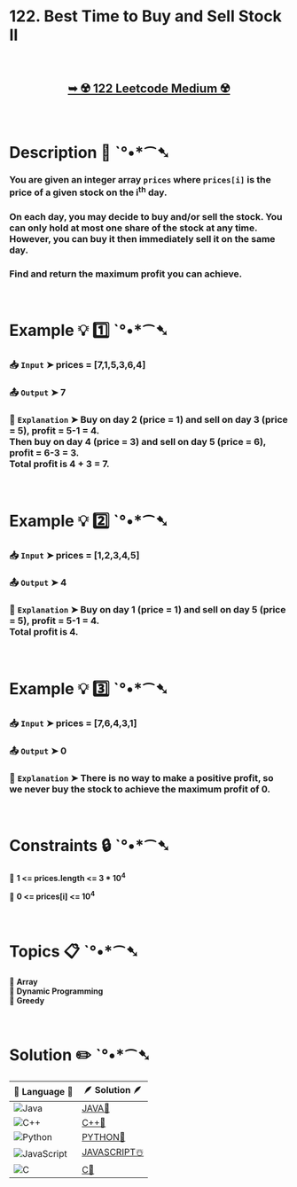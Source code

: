 # 122. Best Time to Buy and Sell Stock II

</br>

<h2 align="center"> 

<a href="https://leetcode.com/problems/best-time-to-buy-and-sell-stock-ii/description/?envType=study-plan-v2&envId=top-interview-150"><strong>➥ ☢️ 122 Leetcode Medium ☢️ </strong></a>
</h2>

</br>

# Description 📜 ˋ°•*⁀➷

### You are given an integer array `prices` where `prices[i]` is the price of a given stock on the i<sup>th</sup> day.

### On each day, you may decide to buy and/or sell the stock. You can only hold at most one share of the stock at any time. However, you can buy it then immediately sell it on the same day.

### Find and return the maximum profit you can achieve.

</br>

# Example 💡 1️⃣ ˋ°•*⁀➷

  ### 📥 `Input`  ➤ prices = [7,1,5,3,6,4]

  ### 📤 `Output`  ➤ 7

  ### 🔦 `Explanation`  ➤ Buy on day 2 (price = 1) and sell on day 3 (price = 5), profit = 5-1 = 4.</br> Then buy on day 4 (price = 3) and sell on day 5 (price = 6), profit = 6-3 = 3.</br> Total profit is 4 + 3 = 7.

</br>

# Example 💡 2️⃣ ˋ°•*⁀➷

  ### 📥 `Input` ➤  prices = [1,2,3,4,5]

  ### 📤 `Output`  ➤ 4

  ### 🔦 `Explanation` ➤ Buy on day 1 (price = 1) and sell on day 5 (price = 5), profit = 5-1 = 4.</br> Total profit is 4.

</br>

# Example 💡 3️⃣ ˋ°•*⁀➷

  ### 📥 `Input` ➤ prices = [7,6,4,3,1]

  ### 📤 `Output`  ➤ 0

  ### 🔦 `Explanation`  ➤ There is no way to make a positive profit, so we never buy the stock to achieve the maximum profit of 0.

</br>

# Constraints 🔒 ˋ°•*⁀➷

🔹 **1 <= prices.length <= 3 * 10<sup>4</sup>** </br>

🔹 **0 <= prices[i] <= 10<sup>4</sup>** </br>

</br>

# Topics 📋 ˋ°•*⁀➷

🔸 **Array**  </br>
🔸 **Dynamic Programming**  </br>
🔸 **Greedy**  </br>

</br>

# Solution ✏️ ˋ°•*⁀➷

| 📒 Language 📒  | 🪶 Solution 🪶 |
| ------------- | ------------- |
|  ![Java](https://img.shields.io/badge/java-%23ED8B00.svg?style=for-the-badge&logo=openjdk&logoColor=white)  | [JAVA🍁]() |
|  ![C++](https://img.shields.io/badge/c++-%2300599C.svg?style=for-the-badge&logo=c%2B%2B&logoColor=white)  | [C++🎲]()  |
|  ![Python](https://img.shields.io/badge/python-3670A0?style=for-the-badge&logo=python&logoColor=ffdd54)    | [PYTHON🍰]() |
| ![JavaScript](https://img.shields.io/badge/javascript-%23323330.svg?style=for-the-badge&logo=javascript&logoColor=%23F7DF1E)   | [JAVASCRIPT☃️]() |
|   ![C](https://img.shields.io/badge/c-%2300599C.svg?style=for-the-badge&logo=c&logoColor=white)   | [C💖]()  |
